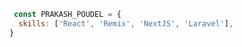 ```javascript
 const PRAKASH_POUDEL = {
  skills: ['React', 'Remix', 'NextJS', 'Laravel'],
}
```



